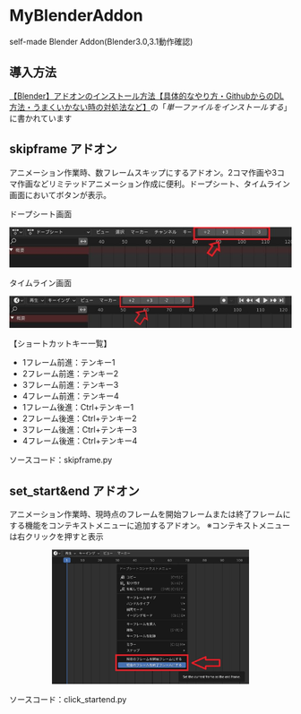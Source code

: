 # MyBlenderAddon
self-made Blender Addon(Blender3.0,3.1動作確認)

## 導入方法
[【Blender】アドオンのインストール方法【具体的なやり方・GithubからのDL方法・うまくいかない時の対処法など】](https://bookyakuno.com/how-to-install-addon/)の「*単一ファイルをインストールする*」に書かれています

## skipframe アドオン
アニメーション作業時、数フレームスキップにするアドオン。2コマ作画や3コマ作画などリミテッドアニメーション作成に便利。ドープシート、タイムライン画面においてボタンが表示。

ドープシート画面

<img src="./assets/skip_dopesheet.jpg" alt="アドオン適用時のドープシート画面">

タイムライン画面

<img src="./assets/skip_timeline.jpg" alt="アドオン適用時のタイムライン画面">

【ショートカットキー一覧】
- 1フレーム前進：テンキー1
- 2フレーム前進：テンキー2
- 3フレーム前進：テンキー3
- 4フレーム前進：テンキー4
- 1フレーム後進：Ctrl+テンキー1
- 2フレーム後進：Ctrl+テンキー2
- 3フレーム後進：Ctrl+テンキー3
- 4フレーム後進：Ctrl+テンキー4

ソースコード：skipframe.py

## set_start&end アドオン
アニメーション作業時、現時点のフレームを開始フレームまたは終了フレームにする機能をコンテキストメニューに追加するアドオン。
※コンテキストメニューは右クリックを押すと表示

<div align="center">
    <img src="./assets/set_startend.jpg" width="70%"　alt="アドオン適用時のコンテキストメニュー内">
</div>


ソースコード：click_startend.py